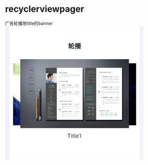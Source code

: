 # recyclerviewpager
广告轮播带title的banner
![Image](https://github.com/wenyaw/recyclerviewpager/blob/master/image/demo.png)
